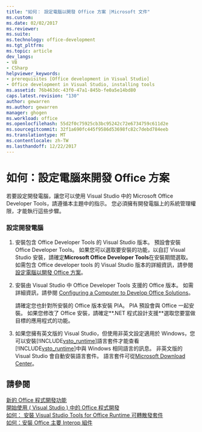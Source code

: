 ```yaml
---
title: "如何： 設定電腦以開發 Office 方案 |Microsoft 文件"
ms.custom: 
ms.date: 02/02/2017
ms.reviewer: 
ms.suite: 
ms.technology: office-development
ms.tgt_pltfrm: 
ms.topic: article
dev_langs:
- VB
- CSharp
helpviewer_keywords:
- prerequisites [Office development in Visual Studio]
- Office development in Visual Studio, installing tools
ms.assetid: 76b463dc-43f0-47a1-845b-fe0a5e14bd80
caps.latest.revision: "130"
author: gewarren
ms.author: gewarren
manager: ghogen
ms.workload: office
ms.openlocfilehash: 55d2f0c75925cb3bc95242c72e6734759c611d2e
ms.sourcegitcommit: 32f1a690fc445f9586d53698fc82c7debd784eeb
ms.translationtype: MT
ms.contentlocale: zh-TW
ms.lasthandoff: 12/22/2017
---
```

# <a name="how-to-configure-a-computer-to-develop-office-solutions"></a>如何：設定電腦來開發 Office 方案
  若要設定開發電腦，讓您可以使用 Visual Studio 中的 Microsoft Office Developer Tools，請遵循本主題中的指示。 您必須擁有開發電腦上的系統管理權限，才能執行這些步驟。  
  
### <a name="to-configure-the-development-computer"></a>設定開發電腦  
  
1.  安裝包含 Office Developer Tools 的 Visual Studio 版本。 預設會安裝 Office Developer Tools。 如果您可以選取要安裝的功能，以自訂 Visual Studio 安裝，請確定**Microsoft Office Developer Tools**在安裝期間選取。 如需包含 Office developer tools 的 Visual Studio 版本的詳細資訊，請參閱[設定電腦以開發 Office 方案](../vsto/configuring-a-computer-to-develop-office-solutions.md)。  
  
2.  安裝由 Visual Studio 中 Office Developer Tools 支援的 Office 版本。 如需詳細資訊，請參閱 [Configuring a Computer to Develop Office Solutions](../vsto/configuring-a-computer-to-develop-office-solutions.md)。  
  
     請確定您也針對所安裝的 Office 版本安裝 PIA。 PIA 預設會與 Office 一起安裝。 如果您修改了 Office 安裝，請確定**.NET 程式設計支援**選取您要當做目標的應用程式的功能。  
  
3.  如果您擁有英文版的 Visual Studio，但使用非英文設定適用於 Windows，您可以安裝[!INCLUDE[vsto_runtime](../vsto/includes/vsto-runtime-md.md)]語言套件才能查看[!INCLUDE[vsto_runtime](../vsto/includes/vsto-runtime-md.md)]中與 Windows 相同語言的訊息。 非英文版的 Visual Studio 會自動安裝語言套件。 語言套件可從[Microsoft Download Center](http://go.microsoft.com/fwlink/?LinkId=140386)。  
  
## <a name="see-also"></a>請參閱  
 [新的 Office 程式開發功能](http://msdn.microsoft.com/en-us/bf054af2-c896-4723-aa15-6381145b14bb)   
 [開始使用 &#40; Visual Studio &#41; 中的 Office 程式開發](../vsto/getting-started-office-development-in-visual-studio.md)   
 [如何： 安裝 Visual Studio Tools for Office Runtime 可轉散發套件](../vsto/how-to-install-the-visual-studio-tools-for-office-runtime-redistributable.md)   
 [如何：安裝 Office 主要 Interop 組件](../vsto/how-to-install-office-primary-interop-assemblies.md)  
  
  